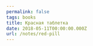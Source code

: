 ```yaml
---
permalink: false
tags: books
title: Красная таблетка
date: 2018-05-11T00:00:00.000Z
url: /notes/red-pill
---
```


